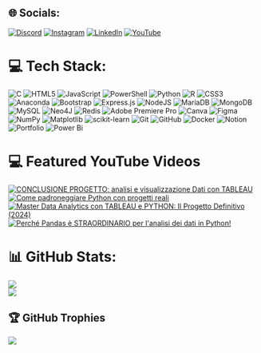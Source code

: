 ## 🌐 Socials:
[![Discord](https://img.shields.io/badge/Discord-%237289DA.svg?logo=discord&logoColor=white)](https://discord.gg/https://discord.gg/Dew4Wr67) [![Instagram](https://img.shields.io/badge/Instagram-%23E4405F.svg?logo=Instagram&logoColor=white)](https://instagram.com/https://www.instagram.com/joaquim.francalanci/) [![LinkedIn](https://img.shields.io/badge/LinkedIn-%230077B5.svg?logo=linkedin&logoColor=white)](https://linkedin.com/in/https://www.linkedin.com/in/joaquim-francalanci/) [![YouTube](https://img.shields.io/badge/YouTube-%23FF0000.svg?logo=YouTube&logoColor=white)](https://youtube.com/@https://www.youtube.com/@jofrancalanci/featured) 

# 💻 Tech Stack:
![C](https://img.shields.io/badge/c-%2300599C.svg?style=plastic&logo=c&logoColor=white) ![HTML5](https://img.shields.io/badge/html5-%23E34F26.svg?style=plastic&logo=html5&logoColor=white) ![JavaScript](https://img.shields.io/badge/javascript-%23323330.svg?style=plastic&logo=javascript&logoColor=%23F7DF1E) ![PowerShell](https://img.shields.io/badge/PowerShell-%235391FE.svg?style=plastic&logo=powershell&logoColor=white) ![Python](https://img.shields.io/badge/python-3670A0?style=plastic&logo=python&logoColor=ffdd54) ![R](https://img.shields.io/badge/r-%23276DC3.svg?style=plastic&logo=r&logoColor=white) ![CSS3](https://img.shields.io/badge/css3-%231572B6.svg?style=plastic&logo=css3&logoColor=white) ![Anaconda](https://img.shields.io/badge/Anaconda-%2344A833.svg?style=plastic&logo=anaconda&logoColor=white) ![Bootstrap](https://img.shields.io/badge/bootstrap-%238511FA.svg?style=plastic&logo=bootstrap&logoColor=white) ![Express.js](https://img.shields.io/badge/express.js-%23404d59.svg?style=plastic&logo=express&logoColor=%2361DAFB) ![NodeJS](https://img.shields.io/badge/node.js-6DA55F?style=plastic&logo=node.js&logoColor=white) ![MariaDB](https://img.shields.io/badge/MariaDB-003545?style=plastic&logo=mariadb&logoColor=white) ![MongoDB](https://img.shields.io/badge/MongoDB-%234ea94b.svg?style=plastic&logo=mongodb&logoColor=white) ![MySQL](https://img.shields.io/badge/mysql-4479A1.svg?style=plastic&logo=mysql&logoColor=white) ![Neo4J](https://img.shields.io/badge/Neo4j-008CC1?style=plastic&logo=neo4j&logoColor=white) ![Redis](https://img.shields.io/badge/redis-%23DD0031.svg?style=plastic&logo=redis&logoColor=white) ![Adobe Premiere Pro](https://img.shields.io/badge/Adobe%20Premiere%20Pro-9999FF.svg?style=plastic&logo=Adobe%20Premiere%20Pro&logoColor=white) ![Canva](https://img.shields.io/badge/Canva-%2300C4CC.svg?style=plastic&logo=Canva&logoColor=white) ![Figma](https://img.shields.io/badge/figma-%23F24E1E.svg?style=plastic&logo=figma&logoColor=white) ![NumPy](https://img.shields.io/badge/numpy-%23013243.svg?style=plastic&logo=numpy&logoColor=white) ![Matplotlib](https://img.shields.io/badge/Matplotlib-%23ffffff.svg?style=plastic&logo=Matplotlib&logoColor=black) ![scikit-learn](https://img.shields.io/badge/scikit--learn-%23F7931E.svg?style=plastic&logo=scikit-learn&logoColor=white) ![Git](https://img.shields.io/badge/git-%23F05033.svg?style=plastic&logo=git&logoColor=white) ![GitHub](https://img.shields.io/badge/github-%23121011.svg?style=plastic&logo=github&logoColor=white) ![Docker](https://img.shields.io/badge/docker-%230db7ed.svg?style=plastic&logo=docker&logoColor=white) ![Notion](https://img.shields.io/badge/Notion-%23000000.svg?style=plastic&logo=notion&logoColor=white) ![Portfolio](https://img.shields.io/badge/Portfolio-%23000000.svg?style=plastic&logo=firefox&logoColor=#FF7139) ![Power Bi](https://img.shields.io/badge/power_bi-F2C811?style=plastic&logo=powerbi&logoColor=black)

# 💻 Featured YouTube Videos
<!-- BEGIN YOUTUBE-CARDS -->
[![CONCLUSIONE PROGETTO: analisi e visualizzazione Dati con TABLEAU](https://ytcards.demolab.com/?id=Rd3Rbt2m25E&title=CONCLUSIONE+PROGETTO:+analisi+e+visualizzazione+Dati+con+TABLEAU&lang=it&timestamp=1724112000&background_color=%230d1117&title_color=%23ffffff&stats_color=%23dedede&max_title_lines=1&width=250&border_radius=5&duration=546)](https://youtu.be/Rd3Rbt2m25E)
[![Come padroneggiare Python con progetti reali](https://ytcards.demolab.com/?id=OBmbwaIOR_w&title=Come+padroneggiare+Python+con+progetti+reali&lang=it&timestamp=1722988800&background_color=%230d1117&title_color=%23ffffff&stats_color=%23dedede&max_title_lines=1&width=250&border_radius=5&duration=646)](https://youtu.be/OBmbwaIOR_w)
[![Master Data Analytics con TABLEAU e PYTHON: Il Progetto Definitivo (2024)](https://ytcards.demolab.com/?id=RhIJ3ghifzc&title=Master+Data+Analytics+con+TABLEAU+e+PYTHON:+Il+Progetto+Definitivo+(2024)&lang=it&timestamp=1722384000&background_color=%230d1117&title_color=%23ffffff&stats_color=%23dedede&max_title_lines=1&width=250&border_radius=5&duration=431)](https://youtu.be/RhIJ3ghifzc)
[![Perché Pandas è STRAORDINARIO per l'analisi dei dati in Python!](https://ytcards.demolab.com/?id=Ku6j9PU_kAY&title=Perché+Pandas+è+STRAORDINARIO+per+l'analisi+dei+dati+in+Python!&lang=it&timestamp=1721952000&background_color=%230d1117&title_color=%23ffffff&stats_color=%23dedede&max_title_lines=1&width=250&border_radius=5&duration=820)](https://youtu.be/Ku6j9PU_kAY)
<!-- END YOUTUBE-CARDS -->

# 📊 GitHub Stats:
![](https://github-readme-streak-stats.herokuapp.com/?user=J0joFra&theme=onedark&hide_border=false)<br/>
![](https://github-readme-stats.vercel.app/api/top-langs/?username=J0joFra&theme=onedark&hide_border=false&include_all_commits=false&count_private=false&layout=compact)

## 🏆 GitHub Trophies
![](https://github-profile-trophy.vercel.app/?username=J0joFra&theme=aura&no-frame=false&no-bg=false&margin-w=4)
